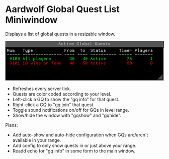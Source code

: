 # Aardwolf Global Quest List Miniwindow
Displays a list of global quests in a resizable window.

![screenshot of the plugin](https://github.com/Memnoch1244/GQ-List/blob/main/Screenshot.png)

- Refreshes every server tick.
- Quests are color coded according to your level.
- Left-click a GQ to show the "gq info" for that quest.
- Right-click a GQ to "gq join" that quest.
- Toggle sound notifications on/off for GQs in level range.
- Show/hide the window with "gqshow" and "gqhide".

Plans:  
- Add auto-show and auto-hide configuration when GQs are/aren't available in your range.
- Add config to only show quests in or just above your range.
- Readd echo for "gq info" in some form to the main window.
